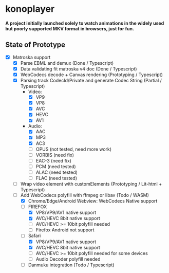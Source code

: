 # konoplayer

**A project initially launched solely to watch animations in the widely used but poorly supported MKV format in browsers, just for fun.**

## State of Prototype
- [x] Matroska support
  - [x] Parse EBML and demux (Done / Typescript)
  - [x] Data validating fit matroska v4 doc (Done / Typescript)
  - [x] WebCodecs decode + Canvas rendering (Prototyping / Typescript)
  - [x] Parsing track CodecId/Private and generate Codec String (Partial / Typescript)
    - Video: 
      - [x] VP9
      - [x] VP8
      - [x] AVC
      - [x] HEVC
      - [x] AV1
    - Audio: 
      - [x] AAC
      - [x] MP3  
      - [x] AC3
      - [ ] OPUS (not tested, need more work)
      - [ ] VORBIS (need fix)
      - [ ] EAC-3 (need fix)
      - [ ] PCM (need tested)
      - [ ] ALAC (need tested)
      - [ ] FLAC (need tested)
  - [ ] Wrap video element with customElements (Prototyping / Lit-html + Typescript)
  - [ ] Add WebCodecs polyfill with ffmpeg or libav (Todo / WASM)
    - [x] Chrome/Edge/Android Webview: WebCodecs Native support
    - [ ] FIREFOX 
      - [x] VP8/VP9/AV1 native support
      - [x] AVC/HEVC 8bit native support
      - [ ] AVC/HEVC >= 10bit polyfill needed
      - [ ] Firefox Android not support
    - [ ] Safari
        - [x] VP8/VP9/AV1 native support
        - [x] AVC/HEVC 8bit native support
        - [ ] AVC/HEVC >= 10bit polyfill needed for some devices
        - [ ] Audio Decoder polyfill needed
    - [ ] Danmuku integration (Todo / Typescript)